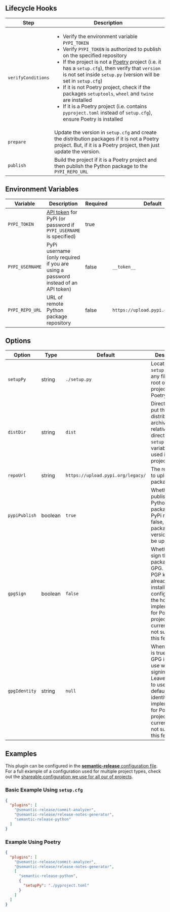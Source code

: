 ## Lifecycle Hooks

| Step | Description
| ---- | -----------
| ```verifyConditions``` | <ul><li>Verify the environment variable ```PYPI_TOKEN```</li><li>Verify ```PYPI_TOKEN``` is authorized to publish on the specified repository</li><li>If the project is not a [Poetry](https://python-poetry.org/) project (i.e. it has a `setup.cfg`), then verify that `version` is not set inside `setup.py` (version will be set in `setup.cfg`)</li><li>If it is not Poetry project, check if the packages `setuptools`, `wheel` and `twine` are installed</li><li>If it is a Poetry project (i.e. contains `pyproject.toml` instead of `setup.cfg`), ensure Poetry is installed</li></ul>
| ```prepare``` | Update the version in ```setup.cfg``` and create the distribution packages if it is not a Poetry project. But, if it is a Poetry project, then just update the version.
| ```publish``` | Build the project if it is a Poetry project and then publish the Python package to the `PYPI_REPO_URL`

## Environment Variables

| Variable | Description | Required | Default
| -------- | ----------- | ----------- | -----------
| ```PYPI_TOKEN``` | [API token](https://test.pypi.org/help/#apitoken) for PyPi (or password if `PYPI_USERNAME` is specified) | true | 
| ```PYPI_USERNAME``` | PyPi username (only required if you are using a password instead of an API token) | false | ```__token__```
| ```PYPI_REPO_URL``` | URL of remote Python package repository | false | `https://upload.pypi.org/legacy/`

## Options

| Option | Type | Default | Description
| ------ | ---- | ------- | -----------
| ```setupPy``` | string | ```./setup.py``` | Location of ```setup.py``` (or any file in the root of the project for a Poetry project)
| ```distDir``` | string | ```dist``` | Directory to put the source distribution archive(s) in, relative to the directory of ```setup.py``` (this variable is not used in Poetry projects)
| ```repoUrl``` | string | ```https://upload.pypi.org/legacy/``` | The repository to upload the package to
| ```pypiPublish``` | boolean | ```true``` | Whether to publish the Python package to the PyPi registry. If false, the package version will still be updated.
| ```gpgSign``` | boolean | ```false``` | Whether to sign the package using GPG. A valid PGP key must already be installed and configured on the host. Our implementation for Poetry projects currently do not support this feature.
| ```gpgIdentity``` | string | ```null``` | When ```gpgSign``` is true, set the GPG identify to use when signing files. Leave empty to use the default identity. Our implementation for Poetry projects currently do not support this feature.

## Examples

This plugin can be configured in the [**semantic-release** configuration file](https://github.com/semantic-release/semantic-release/blob/master/docs/usage/configuration.md#configuration). For a full example of a configuration used for multiple project types, check out the [shareable configuration we use for all our of projects](https://github.com/ProfessorManhattan/release-config).

### Basic Example Using `setup.cfg`

```json
{
  "plugins": [
    "@semantic-release/commit-analyzer",
    "@semantic-release/release-notes-generator",
    "semantic-release-python"
  ]
}
```

### Example Using Poetry

```json
{
  "plugins": [
    "@semantic-release/commit-analyzer",
    "@semantic-release/release-notes-generator",
    [
      "semantic-release-python",
      {
        "setupPy": "./pyproject.toml"
      }
    ]
  ]
}
```